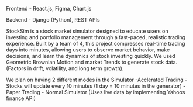 Frontend - React.js, Figma, Chart.js

Backend - Django (Python), REST APIs

StockSim is a stock market simulator designed to educate users on investing and portfolio management through a fast-paced,
realistic trading experience. Built by a team of 4, this project compresses real-time trading days into minutes,
allowing users to observe market behavior, make decisions, and learn the dynamics of stock investing quickly. 
We used Geometric Brownian Motion and market Trends to generate stock data. (Factors in drift, volatility, and long term growth).

We plan on having 2 different modes in the Simulator
-Acclerated Trading - Stocks will update every 10 minutes (1 day = 10 minutes in the generator)
-Paper Trading - Normal Simulator (Uses live data by implementing Yahoos finance API)


